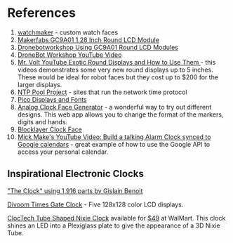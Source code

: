 # References

1. [watchmaker](https://getwatchmaker.com/chart) - custom watch faces
2. [Makerfabs GC9A01 1.28 Inch Round LCD Module
](https://www.makerfabs.com/gc9a01-1.28-inch-round-lcd-module.html)
3. [Dronebotworkshop Using GC9A01 Round LCD Modules](https://dronebotworkshop.com/gc9a01/)
4. [DroneBot Workshop YouTube Video](https://www.youtube.com/watch?v=k2c2zCmC_X0)
5. [Mr. Volt YouTube Exotic Round Displays and How to Use Them
](https://www.youtube.com/watch?v=eJBDXjI5Zu4) - this videos demonstrates some
very new round displays up to 5 inches.  These would be ideal for robot faces but they cost up to $200 for the larger displays.
6. [NTP Pool Project](https://www.ntppool.org/en/) - sites that run the network time protocol
7. [Pico Displays and Fonts](https://forums.pimoroni.com/t/pico-display-and-fonts/16194/18)
8. [Analog Clock Face Generator](https://www.oliverboorman.biz/projects/tools/clocks.php) - a wonderful
way to try out different designs.  This web app allows you to change the format of the markers, digits and hands.
9. [Blocklayer Clock Face](https://www.blocklayer.com/clock-face)
10. [Mick Make's YouTube Video: Build a talking Alarm Clock synced to Google calendars](ttps://www.youtube.com/watch?v=IoX6t03ULnc) - great example of how to use the Google API to access your personal calendar.

## Inspirational Electronic Clocks

["The Clock" using 1,916 parts by Gislain Benoit](https://techno-logic-art.com/clock.htm)

[Divoom Times Gate Clock](https://divoom.com/products/time-gate) - Five 128x128 color LCD displays.

[ClocTech Tube Shaped Nixie Clock](https://clocteck.com/products/clocteck-nixie-tube-clock-wood-rgb-digital-clock-with-beautiful-package) available for [$49](https://www.walmart.com/ip/Nixie-Tube-Clock-Walnut-Digital-Clock-Support-Wi-Fi-Time-Calibration-Alarm-and-12-24H-Display-No-Assemble-Required/5266860953?wmlspartner=wlpa&selectedSellerId=101191931) at WalMart.  This clock shines an LED into a Plexiglass plate to give the appearance of a 3D Nixie Tube.